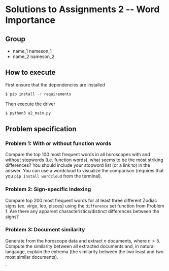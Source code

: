 # Solutions to Assignments 2 -- Word Importance #

## Group

* name_1 nameson_1
* name_2 nameson_2

## How to execute

First ensure that the dependencies are installed

```sh
$ pip install -r requirements
```

Then execute the driver

```sh
$ python3 a2_main.py
```

## Problem specification

### Problem 1: With or without function words ##

Compare the top 100 most frequent words in all horoscopes with and without stopwords (i.e. function words), what seems to be the most striking differences? You should include your stopword list (or a link to) in the answer. You can use a wordcloud to visualize the comparison (requires that you `pip install wordcloud` from the terminal). 

### Problem 2: Sign-specific indexing ##

Compare top 200 most frequent words for at least three different Zodiac signs (ex. virgo, leo, pisces) using the `difference` set function from Problem 1. Are there any apparent characteristics/distinct differences between the signs?

### Problem 3: Document similarity ##

Generate    from the horoscope data and extract $n$ documents, where $n > 5$. Compute the similarity between all extracted documents and, in natural langauge, explain the extrema (the similarity between the two least and two most similar documents).

`